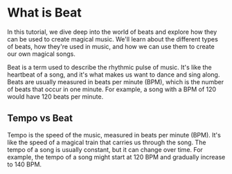 # What is Beat 
In this tutorial, we dive deep into the world of beats and explore how they can be used to create magical music. We'll learn about the different types of beats, how they're used in music, and how we can use them to create our own magical songs.

Beat is a term used to describe the rhythmic pulse of music. It's like the heartbeat of a song, and it's what makes us want to dance and sing along. Beats are usually measured in beats per minute (BPM), which is the number of beats that occur in one minute. For example, a song with a BPM of 120 would have 120 beats per minute. 

## Tempo vs Beat 
Tempo is the speed of the music, measured in beats per minute (BPM). It's like the speed of a magical train that carries us through the song. The tempo of a song is usually constant, but it can change over time. For example, the tempo of a song might start at 120 BPM and gradually increase to 140 BPM.

